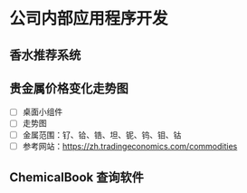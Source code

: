 # 公司内部应用程序开发

## 香水推荐系统

## 贵金属价格变化走势图

- [ ] 桌面小组件
- [ ] 走势图
- [ ] 金属范围：钌、铪、锆、坦、铌、钨、钼、钴
- [ ] 参考网站：<https://zh.tradingeconomics.com/commodities>

## ChemicalBook 查询软件
